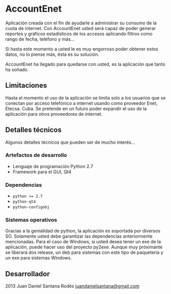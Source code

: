 # AccountEnet #

Aplicación creada con el fin de ayudarle a administrar su consumo de la cuota de internet.
Con AccountEnet usted será capaz de poder generar reportes y gráficos estadísticos de los accesos aplicando filtros como rango de fecha, teléfono y más...

Si hasta este momento a usted le es muy engorroso poder obtener estos datos, no lo piense más, ésta es su solución.

AccountEnet ha llegado para quedarse con usted, es la aplicación que tanto ha soñado.

## Limitaciones ##
Hasta el momento el uso de la aplicación se limita solo a los usuarios que se conectan por acceso telefónico a internet usando como proveedor Enet, Etecsa. Cuba.
Se pretende en un futuro poder expandir el uso de la aplicación para otros proveedores de internet.

## Detalles técnicos ##
Algunos detalles técnicos que pueden ser de mucho interés...

 ### Artefactos de desarrollo ###
  * Lenguaje de programación Python 2.7
  * Framework para el GUI, Qt4

 ### Dependencias ###
  * `python >= 2.7`
  * `python-qt4`
  * `python-configobj`
  
 ### Sistemas operativos ###
 Gracias a la genialidad de python, la aplicación es soportada por diversos SO. Solamente usted debe garantizar las dependencias anteriormente mencionadas.
 Para el caso de Windows, si usted desea tener un exe de la aplicación, puede hacer uso del proyecto py2exe.
 Aunque muy próximante se liberará dos release, un deb para sistemas con este tipo de paquetería y un exe para sistemas Windows.

## Desarrollador ##
2013
Juan Daniel Santana Rodés
juandanielsantana@gmail.com
